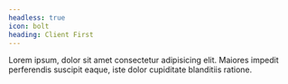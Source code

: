 ```yaml
---
headless: true
icon: bolt
heading: Client First
---
```


Lorem ipsum, dolor sit amet consectetur adipisicing elit. Maiores impedit perferendis suscipit eaque, iste dolor cupiditate blanditiis ratione.
